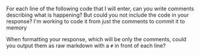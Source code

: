 For each line of the following code that I will enter, can you write comments describing what is happening? But could you not include the code in your response? I'm working to code it from just the comments to commit it to memory

When formatting your response, which will be only the comments, could you output them as raw markdown with a `#` in front of each line?

